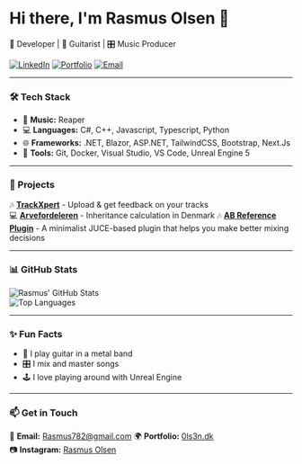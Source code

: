 # Hi there, I'm Rasmus Olsen 👋  
🚀 Developer | 🎸 Guitarist | 🎛️ Music Producer  

[![LinkedIn](https://img.shields.io/badge/-LinkedIn-blue?style=flat&logo=Linkedin&logoColor=white)](https://www.linkedin.com/in/rasmus-olsen-a036471bb/) 
[![Portfolio](https://img.shields.io/badge/Portfolio-0ls3n.dk-orange)](https://0ls3n.dk/)
[![Email](https://img.shields.io/badge/Email-Rasmus782@gmail.com-red)](mailto:Rasmus782@gmail.com)

---
### 🛠 Tech Stack
- 🎵 **Music:** Reaper 
- 💻 **Languages:** C#, C++, Javascript, Typescript, Python 
- 🌐 **Frameworks:** .NET, Blazor, ASP.NET, TailwindCSS, Bootstrap, Next.Js
- 🔧 **Tools:** Git, Docker, Visual Studio, VS Code, Unreal Engine 5

---
### 🎸 Projects
🎶 **[TrackXpert](https://github.com/0ls3n/TrackXpert)** - Upload & get feedback on your tracks  
💻 **[Arvefordeleren](https://github.com/Markusrgg/Arvefordeleren)** - Inheritance calculation in Denmark
🎶 **[AB Reference Plugin](https://github.com/0ls3n/AB_Reference)** - A minimalist JUCE-based plugin that helps you make better mixing decisions

---
### 📊 GitHub Stats
![Rasmus' GitHub Stats](https://github-readme-stats.vercel.app/api?username=0ls3n&show_icons=true&theme=radical)  
![Top Languages](https://github-readme-stats.vercel.app/api/top-langs/?username=0ls3n&layout=compact&theme=radical)  

---
### ✨ Fun Facts
- 🎸 I play guitar in a metal band  
- 🎛️ I mix and master songs  
- 🕹️ I love playing around with Unreal Engine

---
### 📫 Get in Touch
💌 **Email:** Rasmus782@gmail.com
🌍 **Portfolio:** [0ls3n.dk](https://0ls3n.dk/)  
📷 **Instagram:** [Rasmus Olsen](https://www.instagram.com/rasmusolsen03/)  

